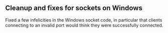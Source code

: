 ## Cleanup and fixes for sockets on Windows

Fixed a few infelicities in the Windows socket code, in particular that clients connecting to an invalid port would think they were successfully connected.
